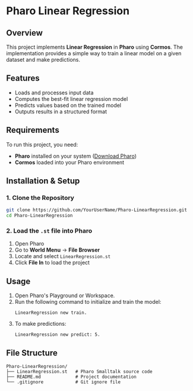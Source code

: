 # Pharo Linear Regression

## Overview
This project implements **Linear Regression** in **Pharo** using **Cormos**. The implementation provides a simple way to train a linear model on a given dataset and make predictions.

## Features
- Loads and processes input data
- Computes the best-fit linear regression model
- Predicts values based on the trained model
- Outputs results in a structured format

## Requirements
To run this project, you need:
- **Pharo** installed on your system ([Download Pharo](https://pharo.org/download))
- **Cormos** loaded into your Pharo environment

## Installation & Setup
### 1. Clone the Repository
```bash
git clone https://github.com/YourUserName/Pharo-LinearRegression.git
cd Pharo-LinearRegression
```

### 2. Load the `.st` file into Pharo
1. Open Pharo
2. Go to **World Menu** → **File Browser**
3. Locate and select `LinearRegression.st`
4. Click **File In** to load the project

## Usage
1. Open Pharo's Playground or Workspace.
2. Run the following command to initialize and train the model:
   ```smalltalk
   LinearRegression new train.
   ```
3. To make predictions:
   ```smalltalk
   LinearRegression new predict: 5.
   ```

## File Structure
```
Pharo-LinearRegression/
├── LinearRegression.st   # Pharo Smalltalk source code
├── README.md             # Project documentation
└── .gitignore            # Git ignore file
```


